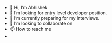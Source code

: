 - 👋 Hi, I’m Abhishek
- 👀 I’m looking for entry level developer position.
- 🌱 I’m currently preparing for my Interviews.
- 💞️ I’m looking to collaborate on 
- 📫 How to reach me 
- 
<!---
abhi7284/abhi7284 is a ✨ special ✨ repository because its `README.md` (this file) appears on your GitHub profile.
You can click the Preview link to take a look at your changes.
--->
